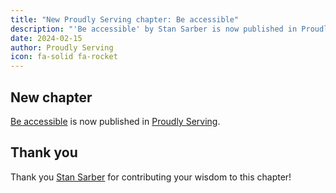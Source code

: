 ```yaml
---
title: "New Proudly Serving chapter: Be accessible"
description: "'Be accessible' by Stan Sarber is now published in Proudly Serving."
date: 2024-02-15
author: Proudly Serving
icon: fa-solid fa-rocket
---
```


## New chapter

[Be accessible](/contents/be-accessible) is now published in [Proudly Serving](/).

## Thank you

Thank you [Stan Sarber](/contributors/stan-sarber) for contributing your wisdom to this chapter!
